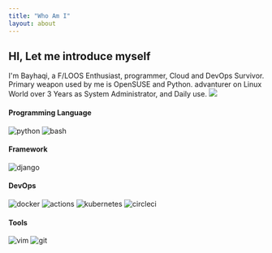 ```yaml
---
title: "Who Am I"
layout: about
---
```


## HI, Let me introduce myself

I'm Bayhaqi, a F/LOOS Enthusiast, programmer, Cloud and DevOps Survivor. Primary weapon used by me
is OpenSUSE and Python. advanturer on Linux World over 3 Years as System Administrator, 
and Daily use. 
<a href="https://github.com/Kyuubang"><img src="https://img.shields.io/github/followers/Kyuubang?style=social" /></a>

#### Programming Language
![python](https://img.shields.io/badge/-PYTHON-blue?logo=python&logoColor=black&style=for-the-badge)
![bash](https://img.shields.io/badge/-BASH-70e000?logo=gnubash&logoColor=black&style=for-the-badge)

#### Framework
![django](https://img.shields.io/badge/-DJANGO-brightgreen?logo=django&logoColor=black&style=for-the-badge)

#### DevOps
![docker](https://img.shields.io/badge/-DOCKER-blue?logo=docker&logoColor=black&style=for-the-badge)
![actions](https://img.shields.io/badge/-ACTIONS-48cae4?logo=githubactions&logoColor=black&style=for-the-badge)
![kubernetes](https://img.shields.io/badge/-KUBERNETES-a8dadc?logo=kubernetes&logoColor=black&style=for-the-badge)
![circleci](https://img.shields.io/badge/-CIRCLECI-06d6a0?logo=circleci&logoColor=black&style=for-the-badge)

#### Tools
![vim](https://img.shields.io/badge/-VIM-lightgrey?logo=vim&logoColor=black&style=for-the-badge)
![git](https://img.shields.io/badge/-GIT-fae1dd?logo=git&logoColor=black&style=for-the-badge)
